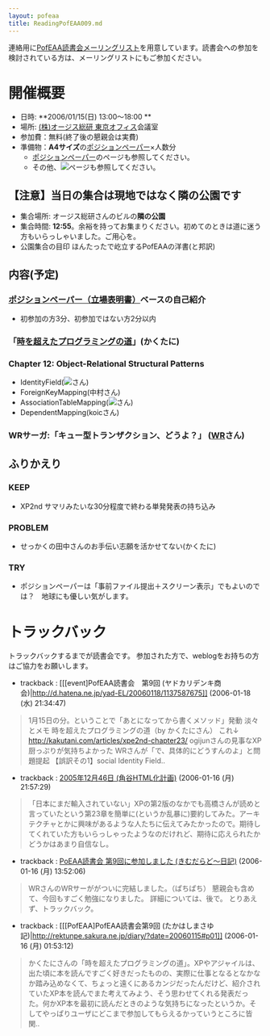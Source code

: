 ```yaml
---
layout: pofeaa
title: ReadingPofEAA009.md
---
```



連絡用に[PofEAA読書会メーリングリスト](PofEAAReadingMailingList)を用意しています。読書会への参加を検討されている方は、メーリングリストにもご参加ください。

# 開催概要

- 日時: **2006/01/15(日) 13:00〜18:00 **
- 場所: [(株)オージス総研 東京オフィス](OgisRi)会議室
- 参加費：無料(終了後の懇親会は実費)
- 準備物：**A4サイズ**の[ポジションペーパー](PositionPaper)×人数分
  - [ポジションペーパー](PositionPaper)のページも参照してください。
  - その他、![](用意するもの)ページも参照してください。

## 【注意】当日の集合は現地ではなく隣の公園です

- 集合場所: オージス総研さんのビルの**隣の公園**
- 集合時間: **12:55**。余裕を持ってお集まりください。初めてのときは道に迷う方もいらっしゃいました。ご用心を。
- 公園集合の目印 ほんたったで屹立するPofEAAの洋書(と邦訳)

## 内容(予定)

### [ポジションペーパー（立場表明書）](PositionPaper)ベースの自己紹介
- 初参加の方3分、初参加ではない方2分以内

### 「[時を超えたプログラミングの道](http://kakutani.com/articles/xpe2nd-chapter23/)」(かくたに)

### Chapter 12: Object-Relational Structural Patterns

- IdentityField(![](id:backok)さん)
- ForeignKeyMapping(中村さん)
- AssociationTableMapping(![](id:thata)さん)
- DependentMapping(koicさん)

### WRサーガ:「キュー型トランザクション、どうよ？」 ([WR](http://www.csus4.net/d/)さん)

## ふりかえり

### KEEP
- XP2nd サマリみたいな30分程度で終わる単発発表の持ち込み

### PROBLEM

- せっかくの田中さんのお手伝い志願を活かせてない(かくたに)

### TRY
- ポジションペーパーは「事前ファイル提出＋スクリーン表示」でもよいのでは？　地球にも優しい気がします。

# トラックバック
トラックバックするまでが読書会です。
参加された方で、weblogをお持ちの方はご協力をお願いします。

- trackback : [[[event]PofEAA読書会　第9回 (ヤドカリデンキ商会)|http://d.hatena.ne.jp/yad-EL/20060118/1137587675]] (2006-01-18 (水) 21:34:47)
>1月15日の分。ということで「あとになってから書くメソッド」発動 淡々とメモ  時を超えたプログラミングの道（by かくたにさん） これ↓ http://kakutani.com/articles/xpe2nd-chapter23/ ogijunさんの見事なXP厨っぷりが気持ちよかった WRさんが「で、具体的にどうすんのよ」と問題提起 【誤訳その1】social  Identity Field..

- trackback : [2005年12月46日 (角谷HTML化計画)](http://kakutani.com/20060115.html#p01) (2006-01-16 (月) 21:57:29)
>「日本にまだ輸入されていない」XPの第2版のなかでも高橋さんが読めと言っていたという第23章を簡単に(というか乱暴に)要約してみた。アーキテクチャとかに興味があるような人たちに伝えてみたかったので。期待してくれていた方もいらっしゃったようなのだけれど、期待に応えられたかどうかはあまり自信なし。

- trackback : [PoEAA読書会 第9回に参加しました (きむだらど〜日記)](http://d.hatena.ne.jp/afukui/20060116/1137387112) (2006-01-16 (月) 13:52:06)
> WRさんのWRサーががついに完結しました。（ぱちぱち）  懇親会も含めて、今回もすごく勉強になりました。 詳細については、後で。   とりあえず、トラックバック。 

- trackback : [[[PofEAA]PofEAA読書会第9回 (たかはしまさゆ記)|http://rektunpe.sakura.ne.jp/diary/?date=20060115#p01]] (2006-01-16 (月) 01:53:12)
>かくたにさんの「時を超えたプログラミングの道」。XPやアジャイルは、出た頃に本を読んですごく好きだったものの、実際に仕事となるとなかなか踏み込めなくて、ちょっと遠くにあるカンジだったんだけど、紹介されていたXP本を読んでまた考えてみよう、そう思わせてくれる発表だった。何かXP本を最初に読んだときのような気持ちになったというか。そしてやっぱりユーザにどこまで参加してもらえるかっていうところに皆関..
